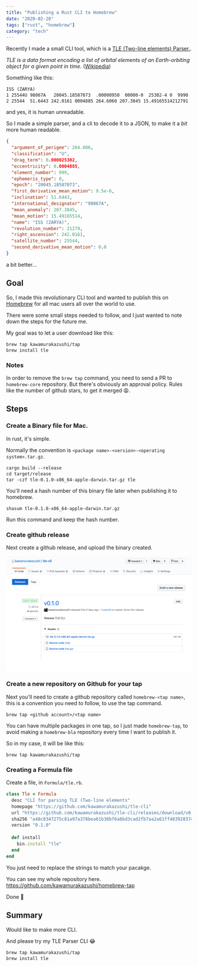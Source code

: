 ```yaml
---
title: "Publishing a Rust CLI to Homebrew"
date: "2020-02-20"
tags: ["rust", "homebrew"]
category: "tech"
---
```


Recently I made a small CLI tool, which is a [TLE (Two-line elements) Parser.](https://github.com/kawamurakazushi/tle-cli).

_TLE is a data format encoding a list of orbital elements of an Earth-orbiting object for a given point in time._ ([Wikipedia](https://en.wikipedia.org/wiki/Two-line_element_set))

Something like this:

```
ISS (ZARYA)
1 25544U 98067A   20045.18587073  .00000950  00000-0  25302-4 0  9990
2 25544  51.6443 242.0161 0004885 264.6060 207.3845 15.49165514212791
```

and yes, it is human unreadable.

So I made a simple parser, and a cli to decode it to a JSON, to make it a _bit_ more human readable.

```json
{
  "argument_of_perigee": 264.606,
  "classification": "U",
  "drag_term": 0.000025302,
  "eccentricity": 0.0004885,
  "element_number": 999,
  "ephemeris_type": 0,
  "epoch": "20045.18587073",
  "first_derivative_mean_motion": 9.5e-6,
  "inclination": 51.6443,
  "international_designator": "98067A",
  "mean_anomaly": 207.3845,
  "mean_motion": 15.49165514,
  "name": "ISS (ZARYA)",
  "revolution_number": 21279,
  "right_ascension": 242.0161,
  "satellite_number": 25544,
  "second_derivative_mean_motion": 0.0
}
```

a bit better...

## Goal

So, I made this revolutionary CLI tool and wanted to publish this on [Homebrew](https://brew.sh/) for all mac users all over the world to use.

There were some small steps needed to follow, and I just wanted to note down the steps for the future me.

My goal was to let a user download like this:

```
brew tap kawamurakazushi/tap
brew install tle
```

### Notes

In order to remove the `brew tap` command, you need to send a PR to `homebrew-core` repository.
But there's obviously an approval policy. Rules like the number of github stars, to get it merged 😩.

## Steps

### Create a Binary file for Mac.

In rust, it's simple.

Normally the convention is `<package name>-<version>-<operating system>.tar.gz`.

```
cargo build --release
cd target/release
tar -czf tle-0.1.0-x86_64-apple-darwin.tar.gz tle
```

You'll need a hash number of this binary file later when publishing it to homebrew.

```
shasum tle-0.1.0-x86_64-apple-darwin.tar.gz
```

Run this command and keep the hash number.

### Create github release

Next create a github release, and upload the binary created.

![Github Release](./release.png)

### Create a new repository on Github for your tap

Next you'll need to create a github repository called `homebrew-<tap name>`, this is a convention you need to follow, to use the tap command.

```
brew tap <github account>/<tap name>
```

You can have multiple packages in one tap, so I just made `homebrew-tap`, to avoid making a `homebrew-bla` repository every time I want to publish it.

So in my case, it will be like this:

```
brew tap kawamurakazushi/tap
```

### Creating a Formula file

Create a file, in `Formula/tle.rb`.

```ruby
class Tle < Formula
  desc "CLI for parsing TLE (Two-line elements"
  homepage "https://github.com/kawamurakazushi/tle-cli"
  url "https://github.com/kawamurakazushi/tle-cli/releases/download/v0.1.0/tle-0.1.0-x86_64-apple-darwin.tar.gz"
  sha256 "a48c8347275c81a97a378bea61b38bf6a8bd3cad2fb7aa2a61ff483928374b15"
  version "0.1.0"

  def install
    bin.install "tle"
  end
end
```

You just need to replace the strings to match your pacakge.

You can see my whole repository here. https://github.com/kawamurakazushi/homebrew-tap

Done 👑

## Summary

Would like to make more CLI.

And please try my TLE Parser CLI 😂

```
brew tap kawamurakazushi/tap
brew install tle
```

